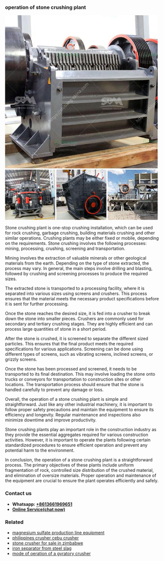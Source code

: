<h3>operation of stone crushing plant</h3><img src='1708322784.jpg' alt=''><p>Stone crushing plant is one-stop crushing installation, which can be used for rock crushing, garbage crushing, building materials crushing and other similar operations. Crushing plants may be either fixed or mobile, depending on the requirements. Stone crushing involves the following processes: mining, processing, crushing, screening and transportation.</p><p>Mining involves the extraction of valuable minerals or other geological materials from the earth. Depending on the type of stone extracted, the process may vary. In general, the main steps involve drilling and blasting, followed by crushing and screening processes to produce the required sizes.</p><p>The extracted stone is transported to a processing facility, where it is separated into various sizes using screens and crushers. This process ensures that the material meets the necessary product specifications before it is sent for further processing.</p><p>Once the stone reaches the desired size, it is fed into a crusher to break down the stone into smaller pieces. Crushers are commonly used for secondary and tertiary crushing stages. They are highly efficient and can process large quantities of stone in a short period.</p><p>After the stone is crushed, it is screened to separate the different sized particles. This ensures that the final product meets the required specifications for various applications. Screening can be done using different types of screens, such as vibrating screens, inclined screens, or grizzly screens.</p><p>Once the stone has been processed and screened, it needs to be transported to its final destination. This may involve loading the stone onto trucks or conveyors for transportation to construction sites or other locations. The transportation process should ensure that the stone is handled carefully to prevent any damage or loss.</p><p>Overall, the operation of a stone crushing plant is simple and straightforward. Just like any other industrial machinery, it is important to follow proper safety precautions and maintain the equipment to ensure its efficiency and longevity. Regular maintenance and inspections also minimize downtime and improve productivity.</p><p>Stone crushing plants play an important role in the construction industry as they provide the essential aggregates required for various construction activities. However, it is important to operate the plants following certain standardized procedures to ensure efficient operation and prevent any potential harm to the environment.</p><p>In conclusion, the operation of a stone crushing plant is a straightforward process. The primary objectives of these plants include uniform fragmentation of rock, controlled size distribution of the crushed material, and elimination of oversize materials. Proper operation and maintenance of the equipment are crucial to ensure the plant operates efficiently and safely.</p><h3>Contact us</h3><ul><li><strong>Whatsapp:&nbsp;<a href="https://wa.me/8613661969651">+8613661969651</a></strong></li><li><a href="https://swt.shibang-china.com/?git&amp;zhl&amp;operation of stone crushing plant"><strong>Online Service(chat now)</strong></a></li></ul><h3>Related</h3><ul><li><a href='magnesium sulfate production line equipment.md'>magnesium sulfate production line equipment</a></li><li><a href='philippines crusher cebu crusher.md'>philippines crusher cebu crusher</a></li><li><a href='stone crusher for sale in zimbabwe.md'>stone crusher for sale in zimbabwe</a></li><li><a href='iron separator from steel slag.md'>iron separator from steel slag</a></li><li><a href='mode of oeration of a gyratory crusher.md'>mode of oeration of a gyratory crusher</a></li></ul>